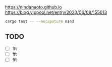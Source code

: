 https://nindanaoto.github.io
https://blog.vippool.net/entry/2020/06/08/155013

```sh
cargo test -- --nocaputure nand
```

## TODO
- [ ] fft
- [ ] fft
- [ ] fft

